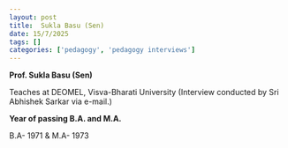 ```yaml
---
layout: post
title:  Sukla Basu (Sen)
date: 15/7/2025
tags: []
categories: ['pedagogy', 'pedagogy interviews']
---
```


**Prof. Sukla Basu (Sen)**

Teaches at DEOMEL, Visva-Bharati University (Interview conducted by Sri Abhishek Sarkar via e-mail.)

**Year of passing B.A. and M.A.**

B.A- 1971 & M.A- 1973
